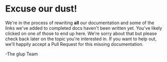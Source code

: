 <!-- front-matter
id: documentation-missing
title: Documentation Missing
hide_title: true
-->

# Excuse our dust!

We're in the process of rewriting **all** our documentation and some of the links we've added to completed docs haven't been written yet. You've likely clicked on one of those to end up here. We're sorry about that but please check back later on the topic you're interested in. If you want to help out, we'll happily accept a Pull Request for this missing documentation.

-The glup Team
